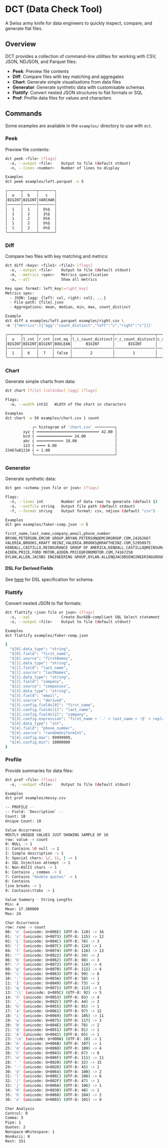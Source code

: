 # DCT (Data Check Tool)

A Swiss army knife for data engineers to quickly inspect, compare, and generate flat files.

## Overview

DCT provides a collection of command-line utilities for working with CSV, JSON, NDJSON, and Parquet files:

- **Peek**: Preview file contents
- **Diff**: Compare files with key matching and aggregates
- **Chart**: Generate simple visualisations from data files
- **Generator**: Generate synthetic data with customisable schemas
- **Flattify**: Convert nested JSON structures to flat formats or SQL
- **Prof**: Profile data files for values and characters

## Commands

Some examples are available in the `examples/` directory to use with `dct`.

### Peek

Preview file contents:

```bash
dct peek <file> [flags]
  -o, --output <file>    Output to file (default stdout)
  -n, --lines <number>   Number of lines to display

Examples
dct peek examples/left.parquet -n 5

╭──────┬──────┬───────╮
│  a   │  b   │   c   │
│BIGINT│BIGINT│VARCHAR│
│──────│──────│───────│
│  1   │  1   │  b%$  │
│  1   │  2   │  2%$  │
│  1   │  2   │  b%$  │
│  1   │  2   │  b%$  │
│  1   │  2   │  b%$  │
╰──────┴──────┴───────╯
```

### Diff

Compare two files with key matching and metrics:

```bash
dct diff <keys> <file1> <file2> [flags]
  -o, --output <file>    Output to file (default stdout)
  -m, --metrics <spec>   Metrics specification
  -a, --all              Show all metrics

Key spec format: left_key[=right_key]
Metrics spec:
  - JSON: {agg: {left: col, right: col}, ...}
  - File path: {file}.json
  - Aggregations: mean, median, min, max, count_distinct

Example
dct diff a examples/left.parquet examples/right.csv \
-m '{"metrics":[{"agg":"count_distinct","left":"c","right":"c"}]}'

╭──────┬──────┬──────┬───────┬──────────────────┬──────────────────┬───────────────────╮
│  a   │l_cnt │r_cnt │cnt_eq │l_c_count_distinct│r_c_count_distinct│c_count_distinct_eq│
│BIGINT│BIGINT│BIGINT│BOOLEAN│      BIGINT      │      BIGINT      │      BOOLEAN      │
│──────│──────│──────│───────│──────────────────│──────────────────│───────────────────│
│  1   │  6   │  7   │ false │        2         │        1         │       false       │
╰──────┴──────┴──────┴───────┴──────────────────┴──────────────────┴───────────────────╯
```

### Chart

Generate simple charts from data:

```bash
dct chart [file] [colIndex] [agg] [flags]

Flags:
  -w, --width int32   Width of the chart in characters

Examples
dct chart -w 50 examples/chart.csv 1 count

            ┌─ histogram of 'chart.csv' ─────────┐
        xyz ┤ ╍╍╍╍╍╍╍╍╍╍╍╍╍╍╍╍╍╍╍╍╍╍╍╍╍╍╍╍ 42.00 │
        bcd ┤ ╍╍╍╍╍╍╍╍╍╍╍╍╍╍╍╍ 24.00             │
        abc ┤ ╍╍╍╍╍╍╍╍╍╍╍╍ 18.00                 │
        123 ┤ ╍╍╍╍ 6.00                          │
23467w81234 ┤ ╍ 1.00                             │
            └────────────────────────────────────┘
```

### Generator

Generate synthetic data:

```bash
dct gen <schema json file or json> [flags]

Flags:
  -n, --lines int        Number of data rows to generate (default 1)
  -o, --outfile string   Output file path (default stdout)
  -f, --format string    Output format: csv, ndjson (default "csv")

Examples
dct gen examples/faker-comp.json -n 5

first_name,last_name,company,email,phone_number
BRYAN,PETERSON,EMCOR GROUP,BRYAN.PETERSON@EMCORGROUP.COM,24262667
VALERIA,BROOKS,KRAFT HEINZ,VALERIA.BROOKS@KRAFTHEINZ.COM,52950975
KENDALL,CASTILLO,REINSURANCE GROUP OF AMERICA,KENDALL.CASTILLO@REINSURANCEGROUPOFAMERICA.COM,63120507
AIDEN,PRICE,FORD MOTOR,AIDEN.PRICE@FORDMOTOR.COM,74167250
DYLAN,ALLEN,JACOBS ENGINEERING GROUP,DYLAN.ALLEN@JACOBSENGINEERINGGROUP.COM,83166063
```

#### DSL For Derived Fields

See [here](https://expr-lang.org/docs/language-definition) for DSL specification for schema.

### Flattify

Convert nested JSON to flat formats:

```bash
dct flattify <json file or json> [flags]
  -s, --sql              Create DuckDB-compliant SQL Select statement
  -o, --output <file>    Output to file (default stdout)

Examples
dct flattify examples/faker-comp.json

{
  "$[0].data_type": "string",
  "$[0].field": "first_name",
  "$[0].source": "firstNames",
  "$[1].data_type": "string",
  "$[1].field": "last_name",
  "$[1].source": "lastNames",
  "$[2].data_type": "string",
  "$[2].field": "company",
  "$[2].source": "companies",
  "$[3].data_type": "string",
  "$[3].field": "email",
  "$[3].source": "derived",
  "$[3].config.fields[0]": "first_name",
  "$[3].config.fields[1]": "last_name",
  "$[3].config.fields[2]": "company",
  "$[3].config.expression": "first_name + '.' + last_name + '@' + replace(company, ' ', '') + '.COM'",
  "$[4].data_type": "int",
  "$[4].field": "phone_number",
  "$[4].source": "randomUniformInt",
  "$[4].config.max": 99999999,
  "$[4].config.min": 10000000
}
```

### Profile

Provide summaries for data files:

```bash
dct prof <file> [flags]
  -o, --output <file>    Output to file (default stdout)

Examples
dct prof examples/messy.csv

-- PROFILE -- 
-- Field: `Description` -- 
Count: 10
Unique Count: 10

Value Occurrence
MOSTLY UNIQUE VALUES JUST SHOWING SAMPLE OF 10
row: value -> count
0: NULL -> 1
1: Contains \0 null -> 1
2: Simple description -> 1
3: Special chars: \/, \\, | -> 1
4: SQL Injection attempt -> 1
5: Non-ASCII chars -> 1
6: Contains , commas -> 1
7: Contains "double quotes" -> 1
8: Contains
line breaks -> 1
9: Contains\ttabs -> 1

Value Summary - String Lengths
Min: 4
Mean: 17.300000
Max: 24

Char Occurrence
row: rune -> count
00: 'n' (unicode: U+006E) (UTF-8: 110) -> 16
01: 's' (unicode: U+0073) (UTF-8: 115) -> 12
02: 'L' (unicode: U+004C) (UTF-8: 76) -> 3
03: '|' (unicode: U+007C) (UTF-8: 124) -> 1
04: 't' (unicode: U+0074) (UTF-8: 116) -> 13
05: '"' (unicode: U+0022) (UTF-8: 34) -> 2
06: 'b' (unicode: U+0062) (UTF-8: 98) -> 3
07: 'r' (unicode: U+0072) (UTF-8: 114) -> 4
08: 'p' (unicode: U+0070) (UTF-8: 112) -> 4
09: 'c' (unicode: U+0063) (UTF-8: 99) -> 6
10: ':' (unicode: U+003A) (UTF-8: 58) -> 1
11: 'I' (unicode: U+0049) (UTF-8: 73) -> 3
12: 'q' (unicode: U+0071) (UTF-8: 113) -> 1
13: '\\' (unicode: U+005C) (UTF-8: 92) -> 5
14: 'S' (unicode: U+0053) (UTF-8: 83) -> 4
15: ',' (unicode: U+002C) (UTF-8: 44) -> 3
16: 'U' (unicode: U+0055) (UTF-8: 85) -> 1
17: 'a' (unicode: U+0061) (UTF-8: 97) -> 12
18: 'i' (unicode: U+0069) (UTF-8: 105) -> 11
19: 'u' (unicode: U+0075) (UTF-8: 117) -> 3
20: 'N' (unicode: U+004E) (UTF-8: 78) -> 2
21: 'Q' (unicode: U+0051) (UTF-8: 81) -> 1
22: 'A' (unicode: U+0041) (UTF-8: 65) -> 1
23: '\n' (unicode: U+000A) (UTF-8: 10) -> 1
24: 'k' (unicode: U+006B) (UTF-8: 107) -> 1
25: 'm' (unicode: U+006D) (UTF-8: 109) -> 4
26: 'C' (unicode: U+0043) (UTF-8: 67) -> 6
27: 'o' (unicode: U+006F) (UTF-8: 111) -> 11
28: ' ' (unicode: U+0020) (UTF-8: 32) -> 15
29: '-' (unicode: U+002D) (UTF-8: 45) -> 1
30: 'd' (unicode: U+0064) (UTF-8: 100) -> 2
31: 'l' (unicode: U+006C) (UTF-8: 108) -> 6
32: '/' (unicode: U+002F) (UTF-8: 47) -> 1
33: 'j' (unicode: U+006A) (UTF-8: 106) -> 1
34: '0' (unicode: U+0030) (UTF-8: 48) -> 1
35: 'h' (unicode: U+0068) (UTF-8: 104) -> 2
36: 'e' (unicode: U+0065) (UTF-8: 101) -> 9

Char Analysis
Control: 0
Comma: 3
Pipe: 1
Quotes: 2
Nonspace-Whitespace: 1
NonAscii: 0
Rest: 151
```
